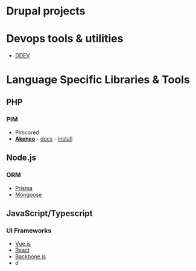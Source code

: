 # Drupal projects

# Devops tools & utilities
* [DDEV](https://github.com/drud/ddev)

# Language Specific Libraries & Tools

## PHP
### PIM
* Pimcored
* **[Akeneo](https://akeneo.com/)** - [docs](https://docs.akeneo.com/master) - [install](https://docs.akeneo.com/master/install_pim/manual/installation_ce.html)

## Node.js
### ORM
* [Prisma](https://www.prisma.io/docs/concepts/overview/what-is-prisma) 
* [Mongoose](https://mongoosejs.com/docs/index.html) 

## JavaScript/Typescript
### UI Frameworks
* [Vue.js](https://vuejs.org/)
* [React](https://reactjs.org/)
* [Backbone.js](http://backbonejs.org/)
* d
<!--
**mazzarito/mazzarito** is a ✨ _special_ ✨ repository because its `README.md` (this file) appears on your GitHub profile.

Here are some ideas to get you started:

- 🔭 I’m currently working on ...
- 🌱 I’m currently learning ...
- 👯 I’m looking to collaborate on ...
- 🤔 I’m looking for help with ...
- 💬 Ask me about ...
- 📫 How to reach me: ...
- 😄 Pronouns: ...
- ⚡ Fun fact: ...
-->

